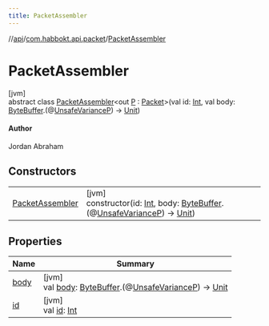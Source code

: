```yaml
---
title: PacketAssembler
---
```

//[api](../../../index.html)/[com.habbokt.api.packet](../index.html)/[PacketAssembler](index.html)



# PacketAssembler



[jvm]\
abstract class [PacketAssembler](index.html)&lt;out [P](index.html) : [Packet](../-packet/index.html)&gt;(val id: [Int](https://kotlinlang.org/api/latest/jvm/stdlib/kotlin/-int/index.html), val body: [ByteBuffer](https://docs.oracle.com/javase/8/docs/api/java/nio/ByteBuffer.html).(@[UnsafeVariance](https://kotlinlang.org/api/latest/jvm/stdlib/kotlin/-unsafe-variance/index.html)[P](index.html)) -&gt; [Unit](https://kotlinlang.org/api/latest/jvm/stdlib/kotlin/-unit/index.html))

#### Author



Jordan Abraham



## Constructors


| | |
|---|---|
| [PacketAssembler](-packet-assembler.html) | [jvm]<br>constructor(id: [Int](https://kotlinlang.org/api/latest/jvm/stdlib/kotlin/-int/index.html), body: [ByteBuffer](https://docs.oracle.com/javase/8/docs/api/java/nio/ByteBuffer.html).(@[UnsafeVariance](https://kotlinlang.org/api/latest/jvm/stdlib/kotlin/-unsafe-variance/index.html)[P](index.html)) -&gt; [Unit](https://kotlinlang.org/api/latest/jvm/stdlib/kotlin/-unit/index.html)) |


## Properties


| Name | Summary |
|---|---|
| [body](body.html) | [jvm]<br>val [body](body.html): [ByteBuffer](https://docs.oracle.com/javase/8/docs/api/java/nio/ByteBuffer.html).(@[UnsafeVariance](https://kotlinlang.org/api/latest/jvm/stdlib/kotlin/-unsafe-variance/index.html)[P](index.html)) -&gt; [Unit](https://kotlinlang.org/api/latest/jvm/stdlib/kotlin/-unit/index.html) |
| [id](id.html) | [jvm]<br>val [id](id.html): [Int](https://kotlinlang.org/api/latest/jvm/stdlib/kotlin/-int/index.html) |

